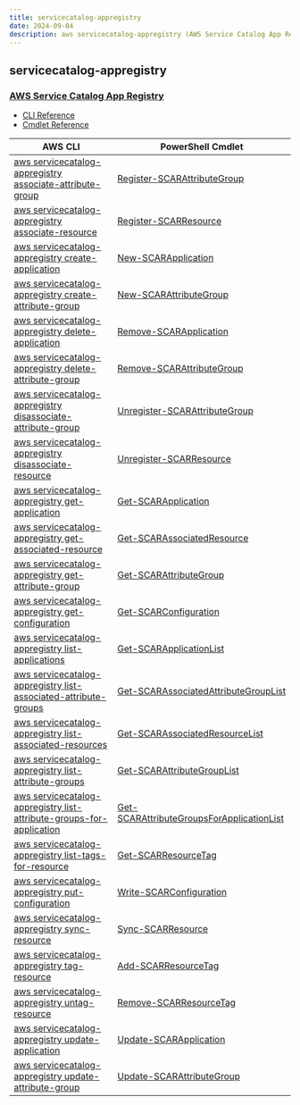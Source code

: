 ```yaml
---
title: servicecatalog-appregistry
date: 2024-09-04
description: aws servicecatalog-appregistry (AWS Service Catalog App Registry) command/cmdlet list.
---
```


## servicecatalog-appregistry

### [AWS Service Catalog App Registry](https://aws.amazon.com/servicecatalog/)

* [CLI Reference](https://awscli.amazonaws.com/v2/documentation/api/latest/reference/servicecatalog-appregistry/index.html)
* [Cmdlet Reference](https://docs.aws.amazon.com/powershell/latest/reference/items/AppRegistry_cmdlets.html)

|AWS CLI|PowerShell Cmdlet|
|----|----|
|[aws servicecatalog-appregistry associate-attribute-group](https://awscli.amazonaws.com/v2/documentation/api/latest/reference/servicecatalog-appregistry/associate-attribute-group.html)|[Register-SCARAttributeGroup](https://docs.aws.amazon.com/powershell/latest/reference/items/Register-SCARAttributeGroup.html)|
|[aws servicecatalog-appregistry associate-resource](https://awscli.amazonaws.com/v2/documentation/api/latest/reference/servicecatalog-appregistry/associate-resource.html)|[Register-SCARResource](https://docs.aws.amazon.com/powershell/latest/reference/items/Register-SCARResource.html)|
|[aws servicecatalog-appregistry create-application](https://awscli.amazonaws.com/v2/documentation/api/latest/reference/servicecatalog-appregistry/create-application.html)|[New-SCARApplication](https://docs.aws.amazon.com/powershell/latest/reference/items/New-SCARApplication.html)|
|[aws servicecatalog-appregistry create-attribute-group](https://awscli.amazonaws.com/v2/documentation/api/latest/reference/servicecatalog-appregistry/create-attribute-group.html)|[New-SCARAttributeGroup](https://docs.aws.amazon.com/powershell/latest/reference/items/New-SCARAttributeGroup.html)|
|[aws servicecatalog-appregistry delete-application](https://awscli.amazonaws.com/v2/documentation/api/latest/reference/servicecatalog-appregistry/delete-application.html)|[Remove-SCARApplication](https://docs.aws.amazon.com/powershell/latest/reference/items/Remove-SCARApplication.html)|
|[aws servicecatalog-appregistry delete-attribute-group](https://awscli.amazonaws.com/v2/documentation/api/latest/reference/servicecatalog-appregistry/delete-attribute-group.html)|[Remove-SCARAttributeGroup](https://docs.aws.amazon.com/powershell/latest/reference/items/Remove-SCARAttributeGroup.html)|
|[aws servicecatalog-appregistry disassociate-attribute-group](https://awscli.amazonaws.com/v2/documentation/api/latest/reference/servicecatalog-appregistry/disassociate-attribute-group.html)|[Unregister-SCARAttributeGroup](https://docs.aws.amazon.com/powershell/latest/reference/items/Unregister-SCARAttributeGroup.html)|
|[aws servicecatalog-appregistry disassociate-resource](https://awscli.amazonaws.com/v2/documentation/api/latest/reference/servicecatalog-appregistry/disassociate-resource.html)|[Unregister-SCARResource](https://docs.aws.amazon.com/powershell/latest/reference/items/Unregister-SCARResource.html)|
|[aws servicecatalog-appregistry get-application](https://awscli.amazonaws.com/v2/documentation/api/latest/reference/servicecatalog-appregistry/get-application.html)|[Get-SCARApplication](https://docs.aws.amazon.com/powershell/latest/reference/items/Get-SCARApplication.html)|
|[aws servicecatalog-appregistry get-associated-resource](https://awscli.amazonaws.com/v2/documentation/api/latest/reference/servicecatalog-appregistry/get-associated-resource.html)|[Get-SCARAssociatedResource](https://docs.aws.amazon.com/powershell/latest/reference/items/Get-SCARAssociatedResource.html)|
|[aws servicecatalog-appregistry get-attribute-group](https://awscli.amazonaws.com/v2/documentation/api/latest/reference/servicecatalog-appregistry/get-attribute-group.html)|[Get-SCARAttributeGroup](https://docs.aws.amazon.com/powershell/latest/reference/items/Get-SCARAttributeGroup.html)|
|[aws servicecatalog-appregistry get-configuration](https://awscli.amazonaws.com/v2/documentation/api/latest/reference/servicecatalog-appregistry/get-configuration.html)|[Get-SCARConfiguration](https://docs.aws.amazon.com/powershell/latest/reference/items/Get-SCARConfiguration.html)|
|[aws servicecatalog-appregistry list-applications](https://awscli.amazonaws.com/v2/documentation/api/latest/reference/servicecatalog-appregistry/list-applications.html)|[Get-SCARApplicationList](https://docs.aws.amazon.com/powershell/latest/reference/items/Get-SCARApplicationList.html)|
|[aws servicecatalog-appregistry list-associated-attribute-groups](https://awscli.amazonaws.com/v2/documentation/api/latest/reference/servicecatalog-appregistry/list-associated-attribute-groups.html)|[Get-SCARAssociatedAttributeGroupList](https://docs.aws.amazon.com/powershell/latest/reference/items/Get-SCARAssociatedAttributeGroupList.html)|
|[aws servicecatalog-appregistry list-associated-resources](https://awscli.amazonaws.com/v2/documentation/api/latest/reference/servicecatalog-appregistry/list-associated-resources.html)|[Get-SCARAssociatedResourceList](https://docs.aws.amazon.com/powershell/latest/reference/items/Get-SCARAssociatedResourceList.html)|
|[aws servicecatalog-appregistry list-attribute-groups](https://awscli.amazonaws.com/v2/documentation/api/latest/reference/servicecatalog-appregistry/list-attribute-groups.html)|[Get-SCARAttributeGroupList](https://docs.aws.amazon.com/powershell/latest/reference/items/Get-SCARAttributeGroupList.html)|
|[aws servicecatalog-appregistry list-attribute-groups-for-application](https://awscli.amazonaws.com/v2/documentation/api/latest/reference/servicecatalog-appregistry/list-attribute-groups-for-application.html)|[Get-SCARAttributeGroupsForApplicationList](https://docs.aws.amazon.com/powershell/latest/reference/items/Get-SCARAttributeGroupsForApplicationList.html)|
|[aws servicecatalog-appregistry list-tags-for-resource](https://awscli.amazonaws.com/v2/documentation/api/latest/reference/servicecatalog-appregistry/list-tags-for-resource.html)|[Get-SCARResourceTag](https://docs.aws.amazon.com/powershell/latest/reference/items/Get-SCARResourceTag.html)|
|[aws servicecatalog-appregistry put-configuration](https://awscli.amazonaws.com/v2/documentation/api/latest/reference/servicecatalog-appregistry/put-configuration.html)|[Write-SCARConfiguration](https://docs.aws.amazon.com/powershell/latest/reference/items/Write-SCARConfiguration.html)|
|[aws servicecatalog-appregistry sync-resource](https://awscli.amazonaws.com/v2/documentation/api/latest/reference/servicecatalog-appregistry/sync-resource.html)|[Sync-SCARResource](https://docs.aws.amazon.com/powershell/latest/reference/items/Sync-SCARResource.html)|
|[aws servicecatalog-appregistry tag-resource](https://awscli.amazonaws.com/v2/documentation/api/latest/reference/servicecatalog-appregistry/tag-resource.html)|[Add-SCARResourceTag](https://docs.aws.amazon.com/powershell/latest/reference/items/Add-SCARResourceTag.html)|
|[aws servicecatalog-appregistry untag-resource](https://awscli.amazonaws.com/v2/documentation/api/latest/reference/servicecatalog-appregistry/untag-resource.html)|[Remove-SCARResourceTag](https://docs.aws.amazon.com/powershell/latest/reference/items/Remove-SCARResourceTag.html)|
|[aws servicecatalog-appregistry update-application](https://awscli.amazonaws.com/v2/documentation/api/latest/reference/servicecatalog-appregistry/update-application.html)|[Update-SCARApplication](https://docs.aws.amazon.com/powershell/latest/reference/items/Update-SCARApplication.html)|
|[aws servicecatalog-appregistry update-attribute-group](https://awscli.amazonaws.com/v2/documentation/api/latest/reference/servicecatalog-appregistry/update-attribute-group.html)|[Update-SCARAttributeGroup](https://docs.aws.amazon.com/powershell/latest/reference/items/Update-SCARAttributeGroup.html)|

